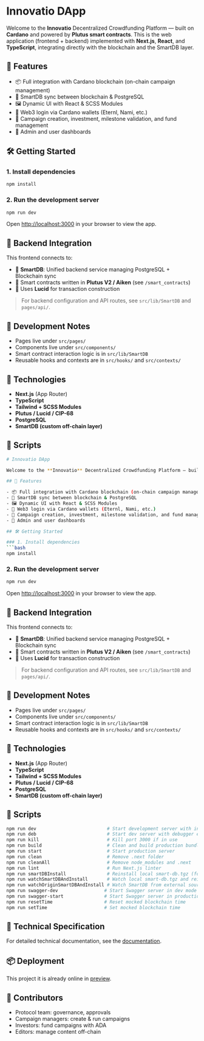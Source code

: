 # Innovatio DApp

Welcome to the **Innovatio** Decentralized Crowdfunding Platform — built on **Cardano** and powered by **Plutus smart contracts**. This is the web application (frontend + backend) implemented with **Next.js**, **React**, and **TypeScript**, integrating directly with the blockchain and the SmartDB layer.

## 🚀 Features

- 📦 Full integration with Cardano blockchain (on-chain campaign management)
- 🧠 SmartDB sync between blockchain & PostgreSQL
- 🖼️ Dynamic UI with React & SCSS Modules
- 🔐 Web3 login via Cardano wallets (Eternl, Nami, etc.)
- 🧾 Campaign creation, investment, milestone validation, and fund management
- 🔧 Admin and user dashboards

## 🛠️ Getting Started

### 1. Install dependencies

```bash
npm install
```

### 2. Run the development server

```bash
npm run dev
```

Open <http://localhost:3000> in your browser to view the app.

## 🔗 Backend Integration

This frontend connects to:

- 🧠 **SmartDB**: Unified backend service managing PostgreSQL + Blockchain sync
- 🧾 Smart contracts written in **Plutus V2 / Aiken** (see `/smart_contracts`)
- 📡 Uses **Lucid** for transaction construction

> For backend configuration and API routes, see `src/lib/SmartDB` and `pages/api/`.

## 🧪 Development Notes

- Pages live under `src/pages/`
- Components live under `src/components/`
- Smart contract interaction logic is in `src/lib/SmartDB`
- Reusable hooks and contexts are in `src/hooks/` and `src/contexts/`

## 🧬 Technologies

- **Next.js** (App Router)
- **TypeScript**
- **Tailwind + SCSS Modules**
- **Plutus / Lucid / CIP-68**
- **PostgreSQL**
- **SmartDB (custom off-chain layer)**

## 🧾 Scripts

```bash
# Innovatio DApp

Welcome to the **Innovatio** Decentralized Crowdfunding Platform — built on **Cardano** and powered by **Plutus smart contracts**. This is the web application (frontend + backend) implemented with **Next.js**, **React**, and **TypeScript**, integrating directly with the blockchain and the SmartDB layer.

## 🚀 Features

- 📦 Full integration with Cardano blockchain (on-chain campaign management)
- 🧠 SmartDB sync between blockchain & PostgreSQL
- 🖼️ Dynamic UI with React & SCSS Modules
- 🔐 Web3 login via Cardano wallets (Eternl, Nami, etc.)
- 🧾 Campaign creation, investment, milestone validation, and fund management
- 🔧 Admin and user dashboards

## 🛠️ Getting Started

### 1. Install dependencies
```bash
npm install
```

### 2. Run the development server

```bash
npm run dev
```

Open <http://localhost:3000> in your browser to view the app.

## 🔗 Backend Integration

This frontend connects to:

- 🧠 **SmartDB**: Unified backend service managing PostgreSQL + Blockchain sync
- 🧾 Smart contracts written in **Plutus V2 / Aiken** (see `/smart_contracts`)
- 📡 Uses **Lucid** for transaction construction

> For backend configuration and API routes, see `src/lib/SmartDB` and `pages/api/`.

## 🧪 Development Notes

- Pages live under `src/pages/`
- Components live under `src/components/`
- Smart contract interaction logic is in `src/lib/SmartDB`
- Reusable hooks and contexts are in `src/hooks/` and `src/contexts/`

## 🧬 Technologies

- **Next.js** (App Router)
- **TypeScript**
- **Tailwind + SCSS Modules**
- **Plutus / Lucid / CIP-68**
- **PostgreSQL**
- **SmartDB (custom off-chain layer)**

## 🧾 Scripts

```bash
npm run dev                          # Start development server with increased memory
npm run deb                          # Start dev server with debugger enabled
npm run kill                         # Kill port 3000 if in use
npm run build                        # Clean and build production bundle
npm run start                        # Start production server
npm run clean                        # Remove .next folder
npm run cleanAll                     # Remove node_modules and .next
npm run lint                         # Run Next.js linter
npm run smartDBInstall               # Reinstall local smart-db.tgz (force)
npm run watchSmartDBAndInstall       # Watch local smart-db.tgz and reinstall on change
npm run watchOriginSmartDBAndInstall # Watch SmartDB from external source and reinstall locally
npm run swagger-dev                 # Start Swagger server in dev mode
npm run swagger-start               # Start Swagger server in production mode
npm run resetTime                   # Reset mocked blockchain time
npm run setTime                     # Set mocked blockchain time
```

## 📄 Technical Specification

For detailed technical documentation, see the [documentation](./docs/INNOVATIO_OFF_CHAIN_TECHNICAL.md).

## 📦 Deployment

This project it is already online in [preview](http://18.213.68.76/).
## 👥 Contributors

- Protocol team: governance, approvals
- Campaign managers: create & run campaigns
- Investors: fund campaigns with ADA
- Editors: manage content off-chain
